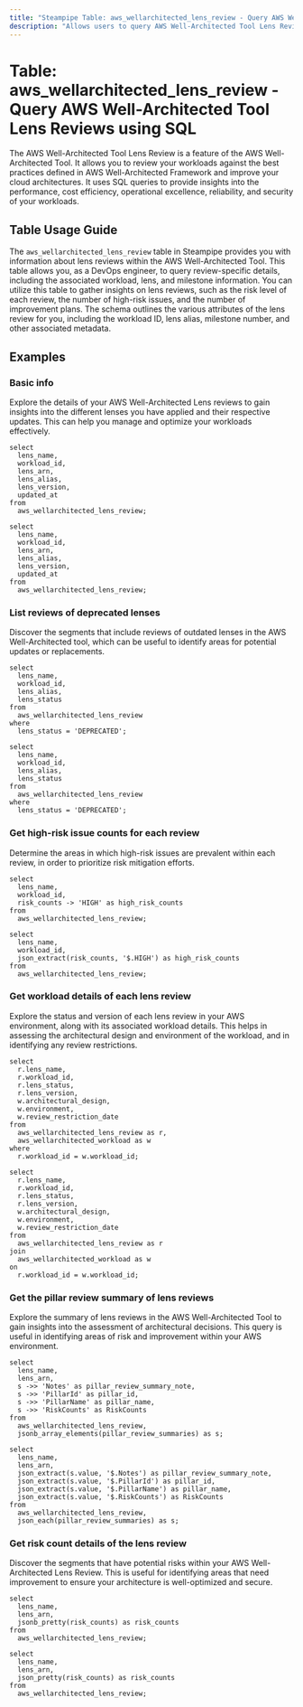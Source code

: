 ```yaml
---
title: "Steampipe Table: aws_wellarchitected_lens_review - Query AWS Well-Architected Tool Lens Reviews using SQL"
description: "Allows users to query AWS Well-Architected Tool Lens Reviews to obtain detailed information about each review, including its associated workload, lens, and milestone information."
---
```


# Table: aws_wellarchitected_lens_review - Query AWS Well-Architected Tool Lens Reviews using SQL

The AWS Well-Architected Tool Lens Review is a feature of the AWS Well-Architected Tool. It allows you to review your workloads against the best practices defined in AWS Well-Architected Framework and improve your cloud architectures. It uses SQL queries to provide insights into the performance, cost efficiency, operational excellence, reliability, and security of your workloads.

## Table Usage Guide

The `aws_wellarchitected_lens_review` table in Steampipe provides you with information about lens reviews within the AWS Well-Architected Tool. This table allows you, as a DevOps engineer, to query review-specific details, including the associated workload, lens, and milestone information. You can utilize this table to gather insights on lens reviews, such as the risk level of each review, the number of high-risk issues, and the number of improvement plans. The schema outlines the various attributes of the lens review for you, including the workload ID, lens alias, milestone number, and other associated metadata.

## Examples

### Basic info
Explore the details of your AWS Well-Architected Lens reviews to gain insights into the different lenses you have applied and their respective updates. This can help you manage and optimize your workloads effectively.

```sql+postgres
select
  lens_name,
  workload_id,
  lens_arn,
  lens_alias,
  lens_version,
  updated_at
from
  aws_wellarchitected_lens_review;
```

```sql+sqlite
select
  lens_name,
  workload_id,
  lens_arn,
  lens_alias,
  lens_version,
  updated_at
from
  aws_wellarchitected_lens_review;
```

### List reviews of deprecated lenses
Discover the segments that include reviews of outdated lenses in the AWS Well-Architected tool, which can be useful to identify areas for potential updates or replacements.

```sql+postgres
select
  lens_name,
  workload_id,
  lens_alias,
  lens_status
from
  aws_wellarchitected_lens_review
where
  lens_status = 'DEPRECATED';
```

```sql+sqlite
select
  lens_name,
  workload_id,
  lens_alias,
  lens_status
from
  aws_wellarchitected_lens_review
where
  lens_status = 'DEPRECATED';
```

### Get high-risk issue counts for each review
Determine the areas in which high-risk issues are prevalent within each review, in order to prioritize risk mitigation efforts.

```sql+postgres
select
  lens_name,
  workload_id,
  risk_counts -> 'HIGH' as high_risk_counts
from
  aws_wellarchitected_lens_review;
```

```sql+sqlite
select
  lens_name,
  workload_id,
  json_extract(risk_counts, '$.HIGH') as high_risk_counts
from
  aws_wellarchitected_lens_review;
```

### Get workload details of each lens review
Explore the status and version of each lens review in your AWS environment, along with its associated workload details. This helps in assessing the architectural design and environment of the workload, and in identifying any review restrictions.

```sql+postgres
select
  r.lens_name,
  r.workload_id,
  r.lens_status,
  r.lens_version,
  w.architectural_design,
  w.environment,
  w.review_restriction_date
from
  aws_wellarchitected_lens_review as r,
  aws_wellarchitected_workload as w
where
  r.workload_id = w.workload_id;
```

```sql+sqlite
select
  r.lens_name,
  r.workload_id,
  r.lens_status,
  r.lens_version,
  w.architectural_design,
  w.environment,
  w.review_restriction_date
from
  aws_wellarchitected_lens_review as r
join
  aws_wellarchitected_workload as w
on
  r.workload_id = w.workload_id;
```

### Get the pillar review summary of lens reviews
Explore the summary of lens reviews in the AWS Well-Architected Tool to gain insights into the assessment of architectural decisions. This query is useful in identifying areas of risk and improvement within your AWS environment.

```sql+postgres
select
  lens_name,
  lens_arn,
  s ->> 'Notes' as pillar_review_summary_note,
  s ->> 'PillarId' as pillar_id,
  s ->> 'PillarName' as pillar_name,
  s ->> 'RiskCounts' as RiskCounts
from
  aws_wellarchitected_lens_review,
  jsonb_array_elements(pillar_review_summaries) as s;
```

```sql+sqlite
select
  lens_name,
  lens_arn,
  json_extract(s.value, '$.Notes') as pillar_review_summary_note,
  json_extract(s.value, '$.PillarId') as pillar_id,
  json_extract(s.value, '$.PillarName') as pillar_name,
  json_extract(s.value, '$.RiskCounts') as RiskCounts
from
  aws_wellarchitected_lens_review,
  json_each(pillar_review_summaries) as s;
```

### Get risk count details of the lens review
Discover the segments that have potential risks within your AWS Well-Architected Lens Review. This is useful for identifying areas that need improvement to ensure your architecture is well-optimized and secure.

```sql+postgres
select
  lens_name,
  lens_arn,
  jsonb_pretty(risk_counts) as risk_counts
from
  aws_wellarchitected_lens_review;
```

```sql+sqlite
select
  lens_name,
  lens_arn,
  json_pretty(risk_counts) as risk_counts
from
  aws_wellarchitected_lens_review;
```